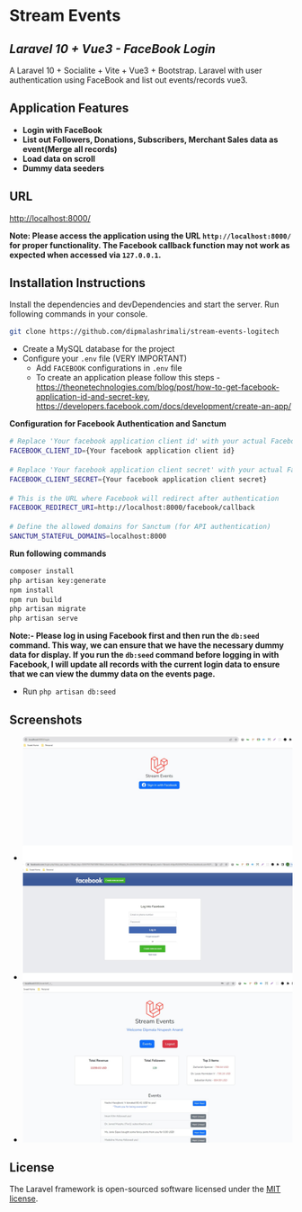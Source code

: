 # Stream Events
## _Laravel 10 + Vue3 - FaceBook Login_

A Laravel 10 + Socialite + Vite + Vue3 + Bootstrap. Laravel with user authentication using FaceBook and list out events/records vue3.

## Application Features

- **Login with FaceBook**
- **List out Followers, Donations, Subscribers, Merchant Sales data as event(Merge all records)**
- **Load data on scroll**
- **Dummy data seeders**

## URL
[http://localhost:8000/](http://localhost:8000/)

**Note: Please access the application using the URL `http://localhost:8000/` for proper functionality. The Facebook callback function may not work as expected when accessed via `127.0.0.1`.**

## Installation Instructions

Install the dependencies and devDependencies and start the server. Run following commands in your console.

```sh
git clone https://github.com/dipmalashrimali/stream-events-logitech
```
- Create a MySQL database for the project
- Configure your ```.env``` file (VERY IMPORTANT)
    - Add ``FACEBOOK`` configurations in ```.env``` file
    - To create an application please follow this steps - https://theonetechnologies.com/blog/post/how-to-get-facebook-application-id-and-secret-key, https://developers.facebook.com/docs/development/create-an-app/

**Configuration for Facebook Authentication and Sanctum**

```sh
# Replace 'Your facebook application client id' with your actual Facebook application client id
FACEBOOK_CLIENT_ID={Your facebook application client id}

# Replace 'Your facebook application client secret' with your actual Facebook application client secret
FACEBOOK_CLIENT_SECRET={Your facebook application client secret}

# This is the URL where Facebook will redirect after authentication
FACEBOOK_REDIRECT_URI=http://localhost:8000/facebook/callback 

# Define the allowed domains for Sanctum (for API authentication)
SANCTUM_STATEFUL_DOMAINS=localhost:8000
```
**Run following commands**
```sh
composer install
php artisan key:generate
npm install
npm run build
php artisan migrate
php artisan serve
```

**Note:- Please log in using Facebook first and then run the ``db:seed`` command. This way, we can ensure that we have the necessary dummy data for display. If you run the ``db:seed`` command before logging in with Facebook, I will update all records with the current login data to ensure that we can view the dummy data on the events page.**

- Run ``php artisan db:seed``

## Screenshots
- ![Screen - 1](https://github.com/dipmalashrimali/stream-events-logitech/blob/main/screen-1.jpg)
- ![Screen - 2](https://github.com/dipmalashrimali/stream-events-logitech/blob/main/screen-2.jpg)
- ![Screen - 3](https://github.com/dipmalashrimali/stream-events-logitech/blob/main/screen-3.jpg)

## License

The Laravel framework is open-sourced software licensed under the [MIT license](https://opensource.org/licenses/MIT).

